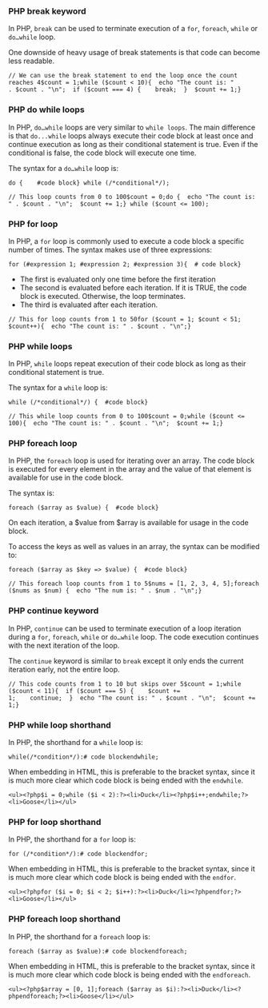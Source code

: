 ### PHP break keyword

In PHP, `break` can be used to terminate execution of a `for`, `foreach`, `while` or `do…while` loop.

One downside of heavy usage of break statements is that code can become less readable.

```
// We can use the break statement to end the loop once the count reaches 4$count = 1;while ($count < 10){  echo "The count is: " . $count . "\n";  if ($count === 4) {    break;  }  $count += 1;}
```

### PHP do while loops

In PHP, `do…while` loops are very similar to `while loops`. The main difference is that `do...while` loops always execute their code block at least once and continue execution as long as their conditional statement is true. Even if the conditional is false, the code block will execute one time.

The syntax for a `do…while` loop is:

```
do {    #code block} while (/*conditional*/);
```

```
// This loop counts from 0 to 100$count = 0;do {  echo "The count is: " . $count . "\n";  $count += 1;} while ($count <= 100);
```

### PHP for loop

In PHP, a `for` loop is commonly used to execute a code block a specific number of times. The syntax makes use of three expressions:

```
for (#expression 1; #expression 2; #expression 3){  # code block}
```

-   The first is evaluated only one time before the first iteration
-   The second is evaluated before each iteration. If it is TRUE, the code block is executed. Otherwise, the loop terminates.
-   The third is evaluated after each iteration.

```
// This for loop counts from 1 to 50for ($count = 1; $count < 51; $count++){  echo "The count is: " . $count . "\n";}
```

### PHP while loops

In PHP, `while` loops repeat execution of their code block as long as their conditional statement is true.

The syntax for a `while` loop is:

```
while (/*conditional*/) {  #code block}
```

```
// This while loop counts from 0 to 100$count = 0;while ($count <= 100){  echo "The count is: " . $count . "\n";  $count += 1;}
```

### PHP foreach loop

In PHP, the `foreach` loop is used for iterating over an array. The code block is executed for every element in the array and the value of that element is available for use in the code block.

The syntax is:

```
foreach ($array as $value) {  #code block}
```

On each iteration, a $value from $array is available for usage in the code block.

To access the keys as well as values in an array, the syntax can be modified to:

```
foreach ($array as $key => $value) {  #code block}
```

```
// This foreach loop counts from 1 to 5$nums = [1, 2, 3, 4, 5];foreach ($nums as $num) {  echo "The num is: " . $num . "\n";}
```

### PHP continue keyword

In PHP, `continue` can be used to terminate execution of a loop iteration during a `for`, `foreach`, `while` or `do…while` loop. The code execution continues with the next iteration of the loop.

The `continue` keyword is similar to `break` except it only ends the current iteration early, not the entire loop.

```
// This code counts from 1 to 10 but skips over 5$count = 1;while ($count < 11){  if ($count === 5) {    $count += 1;    continue;  }  echo "The count is: " . $count . "\n";  $count += 1;}
```

### PHP while loop shorthand

In PHP, the shorthand for a `while` loop is:

```
while(/*condition*/):# code blockendwhile;
```

When embedding in HTML, this is preferable to the bracket syntax, since it is much more clear which code block is being ended with the `endwhile`.

```
<ul><?php$i = 0;while ($i < 2):?><li>Duck</li><?php$i++;endwhile;?><li>Goose</li></ul>
```

### PHP for loop shorthand

In PHP, the shorthand for a `for` loop is:

```
for (/*condition*/):# code blockendfor;
```

When embedding in HTML, this is preferable to the bracket syntax, since it is much more clear which code block is being ended with the `endfor`.

```
<ul><?phpfor ($i = 0; $i < 2; $i++):?><li>Duck</li><?phpendfor;?><li>Goose</li></ul>
```

### PHP foreach loop shorthand

In PHP, the shorthand for a `foreach` loop is:

```
foreach ($array as $value):# code blockendforeach;
```

When embedding in HTML, this is preferable to the bracket syntax, since it is much more clear which code block is being ended with the `endforeach`.

```
<ul><?php$array = [0, 1];foreach ($array as $i):?><li>Duck</li><?phpendforeach;?><li>Goose</li></ul>
```
